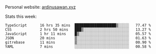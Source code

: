 Personal website: [ardinusawan.xyz](https://ardinusawan.xyz)

Stats this week:
<!--START_SECTION:waka-->

```text
TypeScript      16 hrs 35 mins  ███████████████████▒░░░░░   77.47 %
CSS             2 hrs 50 mins   ███▒░░░░░░░░░░░░░░░░░░░░░   13.27 %
JavaScript      1 hr 11 mins    █▒░░░░░░░░░░░░░░░░░░░░░░░   05.57 %
JSON            20 mins         ▒░░░░░░░░░░░░░░░░░░░░░░░░   01.63 %
gitrebase       11 mins         ▒░░░░░░░░░░░░░░░░░░░░░░░░   00.90 %
YAML            7 mins          ░░░░░░░░░░░░░░░░░░░░░░░░░   00.58 %
```

<!--END_SECTION:waka-->
